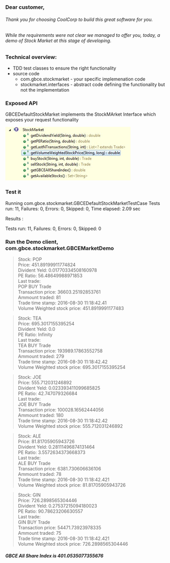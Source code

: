 ### Dear customer,

###### Thank you for choosing CoolCorp to build this great software for you.  
###### While the requirements were not clear we managed to offer you, today, a demo of Stock Market at this stage of developing. 

### Technical overview:
* TDD test classes to ensure the right functionality
* source code
     * com.gbce.stockmarket - your specific implemenation code
    * stockmarket.interfaces - abstract code defining the functionality but not the implementation

### Exposed API

GBCEDefaultStockMarket implements the StockMArket Interface which exposes your request functionality

![alt tag](https://github.com/claudiu90/GBCE/blob/master/doc/marketapi.jpg)

### Test it
Running com.gbce.stockmarket.GBCEDefaultStockMarketTestCase
Tests run: 11, Failures: 0, Errors: 0, Skipped: 0, Time elapsed: 2.09 sec

Results :

Tests run: 11, Failures: 0, Errors: 0, Skipped: 0

### Run the Demo client, com.gbce.stockmarket.GBCEMarketDemo
>Stock: POP  
Price: 451.89199911774824  
Divident Yeld: 0.01770334508160978  
PE Ratio: 56.48649988971853  
Last trade:  
POP BUY Trade  
Transaction price: 36603.25192853761  
Ammount traded: 81  
Trade time stamp: 2016-08-30 11:18:42.41  
Volume Weighted stock price: 451.8919991177483  

>Stock: TEA  
Price: 695.3017155395254  
Divident Yeld: 0.0  
PE Ratio: Infinity  
Last trade:  
TEA BUY Trade  
Transaction price: 193989.17863552758  
Ammount traded: 279  
Trade time stamp: 2016-08-30 11:18:42.42  
Volume Weighted stock price: 695.3017155395254  

>Stock: JOE  
Price: 555.712031246892  
Divident Yeld: 0.023393411099685825  
PE Ratio: 42.747079326684  
Last trade:  
JOE BUY Trade  
Transaction price: 100028.16562444056  
Ammount traded: 180  
Trade time stamp: 2016-08-30 11:18:42.42  
Volume Weighted stock price: 555.712031246892  

>Stock: ALE  
Price: 81.81705905943726  
Divident Yeld: 0.28111496874131464  
PE Ratio: 3.5572634373668373  
Last trade:  
ALE BUY Trade  
Transaction price: 6381.730606636106  
Ammount traded: 78  
Trade time stamp: 2016-08-30 11:18:42.421  
Volume Weighted stock price: 81.81705905943726  

>Stock: GIN  
Price: 726.2898565304446  
Divident Yeld: 0.27537215094180023  
PE Ratio: 90.78623206630557  
Last trade:  
GIN BUY Trade  
Transaction price: 54471.73923978335  
Ammount traded: 75  
Trade time stamp: 2016-08-30 11:18:42.421  
Volume Weighted stock price: 726.2898565304446  


##### GBCE All Share Index is 401.0535077355676

